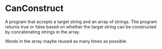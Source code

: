 # CanConstruct #

A program that accepts a target string and an array of strings. The program returns true or false based on whether the target string can be constructed by concatenating  strings in the array.

Words in the array maybe reused as many times as possible.
